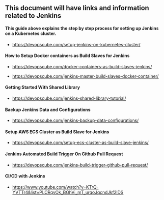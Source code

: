 This document will have links and information related to Jenkins
--
 #### This guide above explains the step by step process for setting up Jenkins on a Kubernetes cluster.

* https://devopscube.com/setup-jenkins-on-kubernetes-cluster/

#### How to Setup Docker containers as Build Slaves for Jenkins

* https://devopscube.com/docker-containers-as-build-slaves-jenkins/

* https://devopscube.com/jenkins-master-build-slaves-docker-container/

#### Getting Started With Shared Library

* https://devopscube.com/jenkins-shared-library-tutorial/

#### Backup Jenkins Data and Configurations

* https://devopscube.com/jenkins-backup-data-configurations/

#### Setup AWS ECS Cluster as Build Slave for Jenkins

* https://devopscube.com/setup-ecs-cluster-as-build-slave-jenkins/

#### Jenkins Automated Build Trigger On Github Pull Request

* https://devopscube.com/jenkins-build-trigger-github-pull-request/

#### CI/CD with Jenkins

* https://www.youtube.com/watch?v=KTrQ-YVTTr4&list=PLCRqvOk_BGhVi_mT_urqoJqcndJkf2lDS
